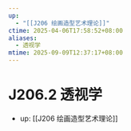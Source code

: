 ```yaml
---
up:
  - "[[J206 绘画造型艺术理论]]"
ctime: 2025-04-06T17:58:52+08:00
aliases:
  - 透视学
mtime: 2025-09-09T12:37:17+08:00
---
```


# J206.2 透视学

- up: [[J206 绘画造型艺术理论]]
